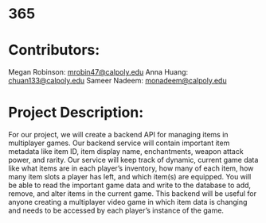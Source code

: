 # 365
# Contributors:
Megan Robinson: mrobin47@calpoly.edu
Anna Huang: chuan133@calpoly.edu
Sameer Nadeem: monadeem@calpoly.edu
# Project Description:
For our project, we will create a backend API for managing items in multiplayer games. Our backend service will contain important item metadata like item ID, item display name, enchantments, weapon attack power, and rarity. Our service will keep track of dynamic, current game data like what items are in each player’s inventory, how many of each item, how many item slots a player has left, and which item(s) are equipped. You will be able to read the important game data and write to the database to add, remove, and alter items in the current game. This backend will be useful for anyone creating a multiplayer video game in which item data is changing and needs to be accessed by each player’s instance of the game.
